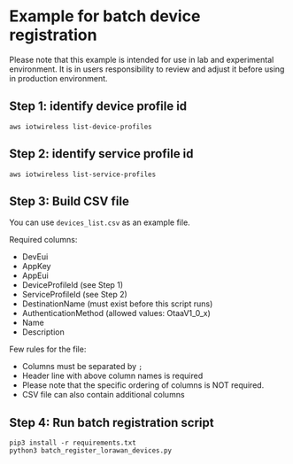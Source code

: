 # Example for batch device registration

Please note that this example is intended for use in lab and experimental environment. It is in users responsibility to review and adjust it before using in production environment.

## Step 1: identify device profile id

```shell
aws iotwireless list-device-profiles         
```

## Step 2: identify service profile id 

```shell
aws iotwireless list-service-profiles         
```

## Step 3: Build CSV file

You can use `devices_list.csv` as an example file.

Required columns:

- DevEui
- AppKey
- AppEui
- DeviceProfileId (see Step 1)
- ServiceProfileId (see Step 2)
- DestinationName (must exist before this script runs)
- AuthenticationMethod (allowed values: OtaaV1_0_x)
- Name
- Description


Few rules for the file:

- Columns must be separated by `;`
- Header line with above column names is required
- Please note that the specific ordering of columns is NOT required.
- CSV file can also contain additional columns

## Step 4: Run batch registration script

```shell
pip3 install -r requirements.txt     
python3 batch_register_lorawan_devices.py
```
